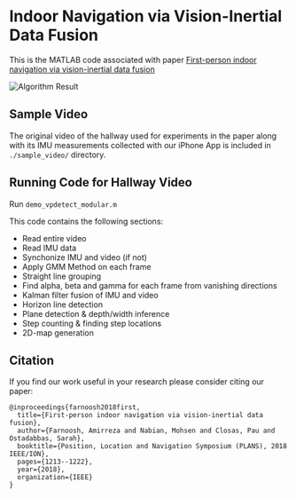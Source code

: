 ﻿# Indoor Navigation via Vision-Inertial Data Fusion

This is the MATLAB code associated with paper [First-person indoor navigation via vision-inertial data fusion](https://ieeexplore.ieee.org/abstract/document/8373507)

![Algorithm Result](figs/hallway_results.png&s=100) 

## Sample Video 

The original video of the hallway used for experiments in the paper along with its IMU measurements collected with our iPhone App is included in `./sample_video/` directory. 

## Running Code for Hallway Video  

Run `demo_vpdetect_modular.m`

This code contains the following sections:

* Read entire video
* Read IMU data
* Synchonize IMU and video (if not)
* Apply GMM Method on each frame
* Straight line grouping
* Find alpha, beta and gamma for each frame from vanishing directions
* Kalman filter fusion of IMU and video
* Horizon line detection
* Plane detection & depth/width inference
* Step counting & finding step locations
* 2D-map generation

## Citation 
If you find our work useful in your research please consider citing our paper:
```
@inproceedings{farnoosh2018first,
  title={First-person indoor navigation via vision-inertial data fusion},
  author={Farnoosh, Amirreza and Nabian, Mohsen and Closas, Pau and Ostadabbas, Sarah},
  booktitle={Position, Location and Navigation Symposium (PLANS), 2018 IEEE/ION},
  pages={1213--1222},
  year={2018},
  organization={IEEE}
}
```
